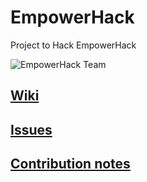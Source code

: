# EmpowerHack

Project to Hack EmpowerHack

![EmpowerHack Team](https://cloud.githubusercontent.com/assets/624760/16607871/f9bd3a3c-433d-11e6-88e0-0910bf93b4de.png)

## [Wiki](https://github.com/empowerhack/EmpowerHack/wiki)

## [Issues](https://github.com/empowerhack/EmpowerHack/issues)

## [Contribution notes](https://github.com/empowerhack/EmpowerHack/wiki/Contribution-notes)
